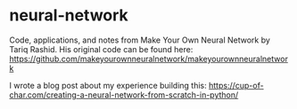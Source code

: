 # neural-network
Code, applications, and notes from Make Your Own Neural Network by Tariq Rashid. 
His original code can be found here: https://github.com/makeyourownneuralnetwork/makeyourownneuralnetwork

I wrote a blog post about my experience building this:
https://cup-of-char.com/creating-a-neural-network-from-scratch-in-python/ 

